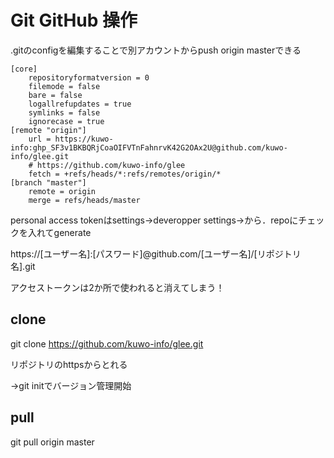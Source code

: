 # Git GitHub 操作

.gitのconfigを編集することで別アカウントからpush origin masterできる

```
[core]
	repositoryformatversion = 0
	filemode = false
	bare = false
	logallrefupdates = true
	symlinks = false
	ignorecase = true
[remote "origin"]
	url = https://kuwo-info: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@github.com/kuwo-info/glee.git
	# https://github.com/kuwo-info/glee
	fetch = +refs/heads/*:refs/remotes/origin/*
[branch "master"]
	remote = origin
	merge = refs/heads/master
```

personal access tokenはsettings→deveropper settings→から．repoにチェックを入れてgenerate

https://[ユーザー名]:[パスワード]@github.com/[ユーザー名]/[リポジトリ名].git

アクセストークンは2か所で使われると消えてしまう！

## clone

git clone https://github.com/kuwo-info/glee.git

リポジトリのhttpsからとれる

→git initでバージョン管理開始



## pull

git pull origin master

